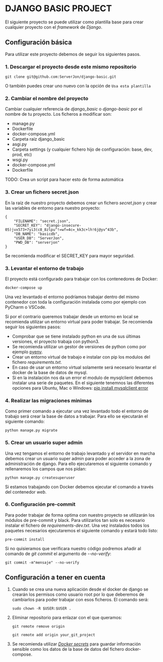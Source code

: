 # DJANGO BASIC PROJECT

El siguiente proyecto se puede utilizar como plantilla base para crear cualquier proyecto con el _framework_ de *Django*.

## Configuración básica

Para utilizar este proyecto debemos de seguir los siguientes pasos.

### 1. Descargar el proyecto desde este mismo repositorio

    git clone git@github.com:ServerJon/django-basic.git

O también puedes crear uno nuevo con la opción de `Usa esta plantilla`

### 2. Cambiar el nombre del proyecto

Cambiar cualquier referencia de *django_basic* o *django-basic* por el nombre de tu proyecto. Los ficheros a modificar son:

- manage<span></span>.py
- Dockerfile
- docker-compose.yml
- Carpeta raíz django_basic
- asgi<span></span>.py
- Carpeta settings (y cualquier fichero hijo de configuración: base, dev, prod, etc)
- wsgi<span></span>.py
- docker-compose<span></span>.yml
- Dockerfile

TODO: Crea un script para hacer esto de forma automática

### 3. Crear un fichero secret.json

En la raíz de nuestro proyecto debemos crear un fichero _secret.json_ y crear las variables de entorno para nuestro proyecto:

    {
        "FILENAME": "secret.json",
        "SECRET_KEY": "django-insecure-05)jvx573+7yi3(c8_8zlpu^!=wf=4c=_kk3c+lh!6j@yv^43b",
        "DB_NAME": "basicdb",
        "USER_DB": "ServerJon",
        "PWD_DB": "serverjon"
    }

Se recomienda modificar el SECRET_KEY para mayor seguridad.

### 3. Levantar el entorno de trabajo

El proyecto está configurado para trabajar con los contenedores de Docker:

    docker-compose up

Una vez levantado el entorno podríamos trabajar dentro del mismo contenedor con toda la configuración instalada como por ejemplo con PyCharm o VSCode.

Si por el contrario queremos trabajar desde un entorno en local se recomienda utilizar un entorno virtual para poder trabajar. Se recomienda seguir los siguientes pasos:

- Comprobar que se tiene instalado python en una de sus últimas versiones, el proyecto trabaja con python3.
- Se recomienda utilizar un gestor de versiones de python como por ejemplo [pyenv](https://github.com/pyenv/pyenv).
- Crear un entorno virtual de trabajo e instalar con pip los modulos del fichero _requirements.txt_.
- En caso de usar un entorno virtual solamente será necesario levantar el docker de la base de datos de mysql.
- Si en la instalación nos da un error el modulo de mysqlclient debemos instalar una serie de paquetes. En el siguiente tenemnos las diferentes opciones para Ubuntu, Mac o Windows: [pip install mysqlclient error](https://stackoverflow.com/questions/35190465/virtualenvpython3-4-pip-install-mysqlclient-error)

### 4. Realizar las migraciones minimas

Como primer comando a ejecutar una vez levantado todo el entorno de trabajo será crear la base de datos a trabajar. Para ello se ejecutarán el siguiente comando:

    python manage.py migrate

### 5. Crear un usuario super admin

Una vez tengamos el entorno de trabajo levantado y el servidor en marcha debemos crear un usuario super admin para poder acceder a la zona de administración de django. Para ello ejecutaremos el siguiente comando y rellenaremos los campos que nos pidan:

    python manage.py createsuperuser

Si estamos trabajando con Docker debemos ejecutar el comando a través del contenedor _web_.

### 6. Configuración pre-commit

Para poder trabajar de forma optima con nuestro proyecto se utilizarán los módulos de pre-commit y black. Para utilizarlos tan solo es necesario instalar el fichero de _requirements-dev.txt_. Una vez instalados todos los paquetes necesarios ejecutaremos el siguiente comando y estará todo listo:

    pre-commit install

Si no quisieramos que verificara nuestro código podremos añadir al comando de _git commit_ el argumento de _--no-verify_:

    git commit -m"mensaje" --no-verify

## Configuración a tener en cuenta

1. Cuando se crea una nueva aplicación desde el docker de django se crearán los permisos como usuario root por lo que deberemos de cambiarlos para poder trabajar con esos ficheros. El comando será:

    `sudo chown -R $USER:$USER .`

2. Eliminar repositorio para enlazar con el que queramos:

    `git remote remove origin`

    `git remote add origin your_git_project`

3. Se recomienda utilizar _[Docker secrets](https://docs.docker.com/engine/swarm/secrets/)_ para guardar información sensible como los datos de la base de datos del fichero docker-compose.

